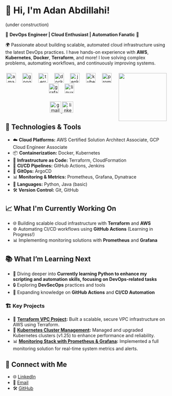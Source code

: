 <h1>👋 Hi, I'm Adan Abdillahi! </h1> (under construction)

<p>🚀 <strong>DevOps Engineer | Cloud Enthusiast | Automation Fanatic</strong> 🚀</p>


<p>🌍 Passionate about building scalable, automated cloud infrastructure using the latest DevOps practices. I have hands-on experience with <strong>AWS</strong>, <strong>Kubernetes</strong>, <strong>Docker</strong>, <strong>Terraform</strong>, and more! I love solving complex problems, automating workflows, and continuously improving systems.</p>

<p align="left"></p>

###

<img align="right" height="150" src="https://media2.giphy.com/media/v1.Y2lkPTc5MGI3NjExNWlsMzg0cmlwaGNwcnR0Y3c0aGJ0aHo5MWZ6MnFieGFvazg0OWUxbiZlcD12MV9pbnRlcm5hbF9naWZfYnlfaWQmY3Q9Zw/du3J3cXyzhj75IOgvA/giphy.webp"  />

###

<div align="center">
  <img src="https://skillicons.dev/icons?i=aws" height="30" alt="amazonwebservices logo"  />
  <img width="12" />
  <img src="https://skillicons.dev/icons?i=gcp" height="30" alt="googlecloud logo"  />
  <img width="12" />
  <img src="https://cdn.simpleicons.org/terraform/7B42BC" height="30" alt="terraform logo"  />
  <img width="12" />
  <img src="https://skillicons.dev/icons?i=docker" height="30" alt="docker logo"  />
  <img width="12" />
  <img src="https://skillicons.dev/icons?i=jenkins" height="30" alt="jenkins logo"  />
  <img width="12" />
  <img src="https://skillicons.dev/icons?i=kubernetes" height="30" alt="kubernetes logo"  />
  <img width="12" />
  <img src="https://cdn.simpleicons.org/prometheus/E6522C" height="30" alt="prometheus logo"  />
  <img width="12" />
  <img src="https://skillicons.dev/icons?i=grafana" height="30" alt="grafana logo"  />
  <img width="12" />
  <img src="https://skillicons.dev/icons?i=linux" height="30" alt="linux logo"  />
</div>

###

<div align="center">
  <a href="adanabdillahi30@gmail.com" target="_blank">
    <img src="https://img.shields.io/static/v1?message=Gmail&logo=gmail&label=&color=D14836&logoColor=white&labelColor=&style=for-the-badge" height="35" alt="gmail logo"  />
  </a>
  <a href="https://www.linkedin.com/in/aabdillahi/" target="_blank">
    <img src="https://img.shields.io/static/v1?message=LinkedIn&logo=linkedin&label=&color=0077B5&logoColor=white&labelColor=&style=for-the-badge" height="35" alt="linkedin logo"  />
  </a>
</div>

###

<h2>🔧 Technologies & Tools</h2>
<ul>
  <li>☁️ <strong>Cloud Platforms:</strong> AWS Certified Solution Architect Associate, GCP Cloud Engineer Associate</li>
  <li>📦 <strong>Containerization:</strong> Docker, Kubernetes</li>
  <li>📜 <strong>Infrastructure as Code:</strong> Terraform, CloudFormation</li>
  <li>🔄 <strong>CI/CD Pipelines:</strong> GitHub Actions, Jenkins</li>
  <li>📂 <strong>GitOps:</strong> ArgoCD</li>
  <li>📊 <strong>Monitoring & Metrics:</strong> Prometheus, Grafana, Dynatrace</li>
  <li>🐍 <strong>Languages:</strong> Python, Java (basic)</li>
  <li>🛠 <strong>Version Control:</strong> Git, GitHub</li>
</ul>

<h2>📈 What I'm Currently Working On</h2>
<ul>
  <li>🌐 Building scalable cloud infrastructure with <strong>Terraform</strong> and <strong>AWS</strong></li>
  <li>⚙️ Automating CI/CD workflows using <strong>GitHub Actions</strong> (Learning in Progress!)</li>
  <li>📊 Implementing monitoring solutions with <strong>Prometheus</strong> and <strong>Grafana</strong></li>
</ul>

<h2>📚 What I’m Learning Next</h2>
<ul>
  <li>🚀 Diving deeper into <strong> Currently learning Python to enhance my scripting and automation skills, focusing on DevOps-related tasks </strong></li>
  <li>🔒 Exploring <strong>DevSecOps</strong> practices and tools</li>
  <li>🤖 Expanding knowledge on <strong>GitHub Actions</strong> and <strong>CI/CD Automation</strong></li>
</ul>

<h3>🏗️ Key Projects</h3>
<ul>
  <li>📡 <strong><a href="#">Terraform VPC Project</a>:</strong> Built a scalable, secure VPC infrastructure on AWS using Terraform.</li>
  <li>🚀 <strong><a href="#">Kubernetes Cluster Management</a>:</strong> Managed and upgraded Kubernetes clusters (v1.25) to enhance performance and reliability.</li>
  <li>📊 <strong><a href="#">Monitoring Stack with Prometheus & Grafana</a>:</strong> Implemented a full monitoring solution for real-time system metrics and alerts.</li>
</ul>

<h2>🔗 Connect with Me</h2>
<ul>
  <li>🌐 <a href="#">LinkedIn</a></li>
  <li>📧 <a href="#">Email</a></li>
  <li>🛠️ <a href="#">GitHub</a></li>
</ul>

###
